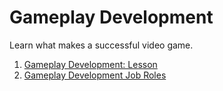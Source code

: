 # Gameplay Development

Learn what makes a successful video game.

1. [Gameplay Development: Lesson](Gameplay-Development-Lesson.md)
2. [Gameplay Development Job Roles](Game-Design-Job-Roles.md)

